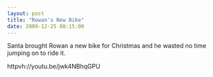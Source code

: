 ```yaml
---
layout: post
title: "Rowan's New Bike"
date: 2009-12-25 08:15:00
---
```

Santa brought Rowan a new bike for Christmas and he wasted no time jumping on to ride it.

httpvh://youtu.be/jwk4NBhqGPU
